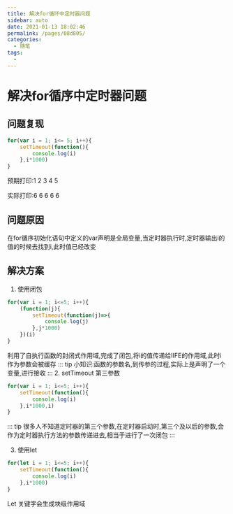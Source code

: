 ```yaml
---
title: 解决for循环中定时器问题
sidebar: auto
date: 2021-01-13 18:02:46
permalink: /pages/08d805/
categories: 
  - 随笔
tags: 
  - 
---
```

# 解决for循序中定时器问题

## 问题复现

``` js
for(var i = 1; i<= 5; i++){
    setTimeout(function(){
        console.log(i)
    },i*1000)
}
```
预期打印:1 2 3 4 5

实际打印:6 6 6 6 6

## 问题原因
在for循序初始化语句中定义的var声明是全局变量,当定时器执行时,定时器输出i的值的时候去找到i,此时值已经改变

## 解决方案
1. 使用闭包
``` js
for(var i = 1; i<=5; i++){
    (function(j){
        setTimeout(function(j)=>{
            console.log(j)
        },j*1000)
    })(i)
}
```
利用了自执行函数的封闭式作用域,完成了闭包,将i的值传递给IIFE的作用域,此时i作为参数会被缓存
::: tip 
小知识:函数的参数名,到传参的过程,实际上是声明了一个变量,进行接收
:::
2. setTimeout 第三参数
```js
for(var i = 1; i<=5; i++){
    setTimeout(function(){
        console.log(i)
    },i*1000,i)
}
```
::: tip
很多人不知道定时器的第三个参数,在定时器启动时,第三个及以后的参数,会作为定时器执行方法的参数传递进去,相当于进行了一次闭包
:::

3. 使用let
```js
for(let i = 1; i<=5; i++){
    setTimeout(function(){
        console.log(i)
    },i*1000)
}
```
Let 关键字会生成块级作用域